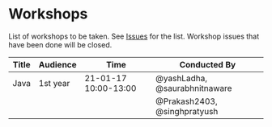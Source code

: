 # Workshops

List of workshops to be taken. See [Issues](https://github.com/iiitv/workshops/issues) for the list. Workshop issues that have been done will be closed. 


| Title         | Audience          | Time                 | Conducted By                    |
|---------------|-------------------|----------------------|---------------------------------|
| Java          | 1st year          | 21-01-17 10:00-13:00 | @yashLadha, @saurabhnitnaware   |
|               |                   |                      | @Prakash2403, @singhpratyush    |

